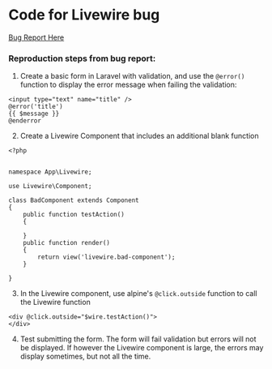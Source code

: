 # Code for Livewire bug

[Bug Report Here](https://github.com/livewire/livewire/discussions/8395)



### Reproduction steps from bug report:

1. Create a basic form in Laravel with validation, and use the `@error()` function to display the error message when failing the validation:
   
```
<input type="text" name="title" />
@error('title')
{{ $message }}
@enderror
```
2. Create a Livewire Component that includes an additional blank function
   
```
<?php
   

namespace App\Livewire;

use Livewire\Component;

class BadComponent extends Component
{
    public function testAction()
    {

    }
    public function render()
    {
        return view('livewire.bad-component');
    }

}

```

3. In the Livewire component, use alpine's `@click.outside` function to call the Livewire function


```
<div @click.outside="$wire.testAction()">
</div>

```

4. Test submitting the form. The form will fail validation but errors will not be displayed. If however the Livewire component is large, the errors may display sometimes, but not all the time.
